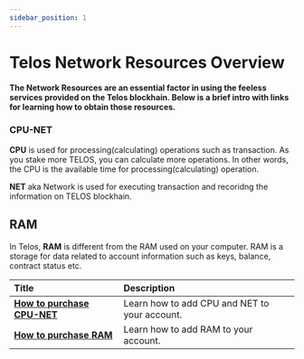 ```yaml
---
sidebar_position: 1
---
```


# Telos Network Resources Overview

__The Network Resources are an essential factor in using the feeless services provided on the Telos blockhain. Below is a brief intro with links for learning how to obtain those resources.__


### CPU-NET
**CPU** is used for processing(calculating) operations such as transaction. As you stake more TELOS, you can calculate more operations. In other words, the CPU is the available time for processing(calculating) operation.

**NET** aka Network is used for executing transaction and recoridng the information on TELOS blockhain. 
## RAM
In Telos, **RAM** is different from the RAM used on your computer. RAM is a storage for data related to account information such as keys, balance, contract status etc.



| Title | Description |
| :--- | :--- |
| [**How to purchase CPU-NET**](./cpu-net.md) | Learn how to add CPU and NET to your account. |
| [**How to purchase RAM**](./ram.md) | Learn how to add RAM to your account. |